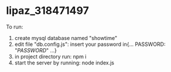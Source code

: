 # lipaz_318471497
To run:
1. create mysql database named "showtime"
2. edit file "db.config.js": insert your password in{... PASSWORD: "$PASSWORD$" ...}
3. in project directory run: npm i
4. start the server by running: node index.js
